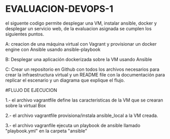 # EVALUACION-DEVOPS-1

el siguente codigo permite desplegar una VM, instalar ansible, docker y desplegar un servicio web, de la evaluacion asignada se cumplen los siguientes puntos.


A: creacion de una máquina virtual con Vagrant y provisionar un docker engine con Ansible usando ansible-playbook

B: Desplegar una aplicación dockerizada sobre la VM usando Ansible

C: Crear un repositorio en Github con todos los archivos necesarios para crear la infraestructura virtual y un README file con la documentación para replicar el escenario y un diagrama que explique el flujo.

#FLUJO DE EJECUCION

1.-	el archivo vagrantfile define las caracteristicas de la VM que se crearan sobre la virtual Box

2.- el archivo vagrantfile provisiona/instala ansible_local a la VM creada.

3.- el archivo vagranfile ejecuta un playbook de ansible llamado "playbook.yml" en la carpeta "ansible"